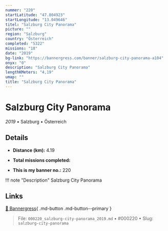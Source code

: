 ```yaml
---
nummer: "220"
startLatitude: "47.804923"
startLongitude: "13.049646"
titel: "Salzburg City Panorama"
picture: ""
region: "Salzburg"
country: "Österreich"
completed: "5322"
missions: "18"
date: "2019"
bg-link: "https://bannergress.com/banner/salzburg-city-panorama-a104"
onyx: "0"
description: "Salzburg City Panorama"
lengthKMeters: "4,19"
umap: ""
title: "Salzburg City Panorama"
---
```

# Salzburg City Panorama

*2019* • Salzburg • Österreich



## Details
- **Distance (km):** 4.19

- **Total missions completed:** 
- **This is my banner no.:** 220


!!! note "Description"
    Salzburg City Panorama



## Links
[🔗 Bannergress](https://bannergress.com/banner/salzburg-city-panorama-a104){ .md-button .md-button--primary }



> File: `000220_salzburg-city-panorama_2019.md` • #000220 • Slug: `salzburg-city-panorama`
